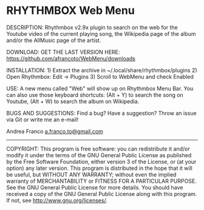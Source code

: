 RHYTHMBOX Web Menu
==================

DESCRIPTION: Rhythmbox v2.9x plugin to search on the web for the Youtube video of the current playing song, the Wikipedia page of the album and/or the AllMusic page of the artist.

DOWNLOAD: GET THE LAST VERSION HERE: https://github.com/afrancoto/WebMenu/downloads

INSTALLATION: 1) Extract the archive in ~/.local/share/rhythmbox/plugins 
	      2) Open Rhythmbox: Edit -> Plugins
   	      3) Scroll to WebMenu and check Enabled

USE: A new menu called "Web" will show up on Rhythmbox Menu Bar. You can also use those keyboard shortcuts: (Alt + Y) to search the song on Youtube, (Alt + W) to search the album on Wikipedia.

BUGS AND SUGGESTIONS: Find a bug? Have a suggestion? Throw an issue via Git or write me an e-mail!

Andrea Franco <a.franco.to@gmail.com>

------
COPYRIGHT: This program is free software: you can redistribute it and/or modify it under the terms of the GNU General Public License as published by the Free Software Foundation, either version 3 of the License, or (at your option) any later version.
This program is distributed in the hope that it will be useful, but WITHOUT ANY WARRANTY; without even the implied warranty of MERCHANTABILITY or FITNESS FOR A PARTICULAR PURPOSE. See the GNU General Public License for more details.
You should have received a copy of the GNU General Public License along with this program. If not, see http://www.gnu.org/licenses/.


